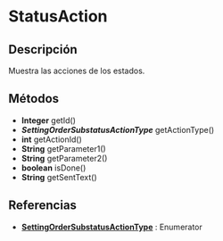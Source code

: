 # StatusAction

## Descripción

Muestra las acciones de los estados.

## Métodos

- **Integer** getId()
- ***SettingOrderSubstatusActionType*** getActionType()
- **int** getActionId()
- **String** getParameter1()
- **String** getParameter2()
- **boolean** isDone()
- **String** getSentText()

## Referencias

- **[SettingOrderSubstatusActionType](../../Enums/README.md#SettingOrderSubstatusActionType)** : Enumerator

